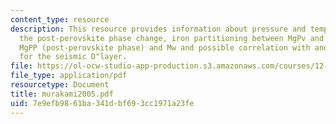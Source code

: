 ```yaml
---
content_type: resource
description: This resource provides information about pressure and temperature of
  the post-perovskite phase change, iron partitioning between MgPv and Mw and between
  MgPP (post-perovskite phase) and Mw and possible correlation with and implications
  for the seismic D"layer.
file: https://ol-ocw-studio-app-production.s3.amazonaws.com/courses/12-581-phase-transitions-in-the-earths-interior-spring-2005/7e9efb9861ba341dbf693cc1971a23fe_murakami2005.pdf
file_type: application/pdf
resourcetype: Document
title: murakami2005.pdf
uid: 7e9efb98-61ba-341d-bf69-3cc1971a23fe
---
```

